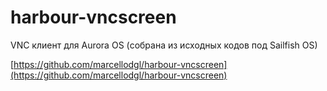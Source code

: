 harbour-vncscreen
===================

VNC клиент для Aurora OS (собрана из исходных кодов под Sailfish OS)

[https://github.com/marcellodgl/harbour-vncscreen](https://github.com/marcellodgl/harbour-vncscreen)
